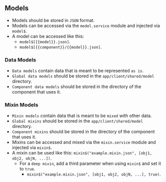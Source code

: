 ## Models
- Models should be stored in `JSON` format.
- Models can be accessed via the `model.service` module and injected via `model$`.
- A model can be accessed like this:
	- `model$[{{model}}.json]`.
	- `model$[{{component}}/{{model}}.json]`.

### Data Models
- `Data models` contain data that is meant to be represented `as is`.
- `Global data models` should be stored in the `app/client/shared/model` directory.
- `Component data models` should be stored in the directory of the component that uses it.

### Mixin Models
- `Mixin models` contain data that is meant to be `mixed` with other data.
- `Global mixins` should be stored in the `app/client/shared/model` directory.
- `Component mixins` should be stored in the directory of the component that uses it.
- Mixins can be accessed and mixed via the `mixin.service` module and injected via `mixin$`.
- A mixin can be used like this: `mixin$("example.mixin.json", [obj1, obj2, objN, ...])`.
	- For a `deep mixin`, add a third parameter when using `mixin$` and set it to `true`.
		- `mixin$("example.mixin.json", [obj1, obj2, objN, ...], true)`.